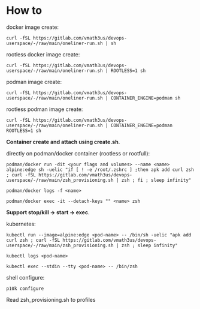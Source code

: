 # How to

docker image create:

    curl -fSL https://gitlab.com/vmath3us/devops-userspace/-/raw/main/oneliner-run.sh | sh

rootless docker image create:
    
    curl -fSL https://gitlab.com/vmath3us/devops-userspace/-/raw/main/oneliner-run.sh | ROOTLESS=1 sh

podman image create:
    
    curl -fSL https://gitlab.com/vmath3us/devops-userspace/-/raw/main/oneliner-run.sh | CONTAINER_ENGINE=podman sh

rootless podman image create:
    
    curl -fSL https://gitlab.com/vmath3us/devops-userspace/-/raw/main/oneliner-run.sh | CONTAINER_ENGINE=podman ROOTLESS=1 sh

**Container create and attach using create.sh**.


directly on podman/docker container (rootless or rootfull):

    podman/docker run -dit <your flags and volumes> --name <name> alpine:edge sh -uelic "if [ ! -e /root/.zshrc ] ;then apk add curl zsh ; curl -fSL https://gitlab.com/vmath3us/devops-userspace/-/raw/main/zsh_provisioning.sh | zsh ; fi ; sleep infinity"

    podman/docker logs -f <name>

    podman/docker exec -it --detach-keys "" <name> zsh

**Support stop/kill -> start -> exec**.

kubernetes:

    kubectl run --image=alpine:edge <pod-name> -- /bin/sh -uelic "apk add curl zsh ; curl -fSL https://gitlab.com/vmath3us/devops-userspace/-/raw/main/zsh_provisioning.sh | zsh ; sleep infinity"

    kubectl logs <pod-name>

    kubectl exec --stdin --tty <pod-name> -- /bin/zsh


shell configure:

    p10k configure

Read zsh_provisioning.sh to profiles
